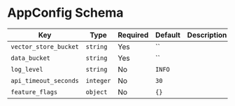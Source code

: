 # AppConfig Schema

| Key | Type | Required | Default | Description |
|-----|------|----------|---------|-------------|
| `vector_store_bucket` | `string` | Yes | `` |  |
| `data_bucket` | `string` | Yes | `` |  |
| `log_level` | `string` | No | `INFO` |  |
| `api_timeout_seconds` | `integer` | No | `30` |  |
| `feature_flags` | `object` | No | `{}` |  |

